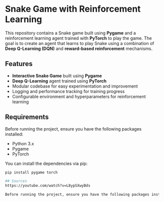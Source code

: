 # Snake Game with Reinforcement Learning

This repository contains a Snake game built using **Pygame** and a reinforcement learning agent trained with **PyTorch** to play the game. The goal is to create an agent that learns to play Snake using a combination of **Deep Q-Learning (DQN)** and **reward-based reinforcement** mechanisms.

## Features
- **Interactive Snake Game** built using **Pygame**
- **Deep Q-Learning** agent trained using **PyTorch**
- Modular codebase for easy experimentation and improvement
- Logging and performance tracking for training progress
- Configurable environment and hyperparameters for reinforcement learning

## Requirements

Before running the project, ensure you have the following packages installed:

- Python 3.x
- Pygame
- PyTorch

You can install the dependencies via pip:

```bash
pip install pygame torch

## Sources
https://youtube.com/watch?v=L8ypSXwyBds

Before running the project, ensure you have the following packages installed:
